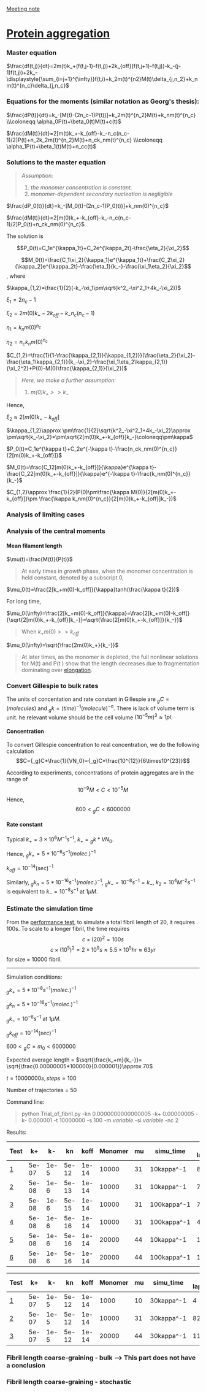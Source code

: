 [Meeting note](https://www.dropbox.com/s/ebpsm4r1vqf635s/Shih%20Huan%20Summer%20project.pdf?dl=0)

# [Protein aggregation](https://pubmed.ncbi.nlm.nih.gov/21842954/ "Cohen JCP")
### Master equation
$\frac{df(t,j)}{dt}=2m(t)k_+(f(t,j-1)-f(t,j))+2k_{off}(f(t,j+1)-f(t,j))-k_-(j-1)f(t,j))+2k_-\displaystyle{\sum_{i=j+1}^{\infty}}f(t,i)+k_2m(t)^{n2}M(t)\delta_{j,n_2}+k_nm(t)^{n_c}\delta_{j,n_c}$


### Equations for the moments (similar notation as Georg's thesis):
$\frac{dP(t)}{dt}=k_-[M(t)-(2n_c-1)P(t))]+k_2m(t)^{n_2}M(t)+k_nm(t)^{n_c}
\\\coloneqq \alpha_0P(t)+\beta_0(t)M(t)+c(t)$

$\frac{dM(t)}{dt}=2[m(t)k_+-k_{off}-k_-n_c(n_c-1)/2]P(t)+n_2k_2m(t)^{n_2}M(t)+n_ck_nm(t)^{n_c}
\\\coloneqq \alpha_1P(t)+\beta_1(t)M(t)+n_cc(t)$

### Solutions to the master equation
>*Assumption:* 
>1. *the monomer concentration is constant.*
>1. *monomer-dependent secondary nucleation is negligible*

$\frac{dP_0(t)}{dt}=k_-[M_0(t)-(2n_c-1)P_0(t))]+k_nm(0)^{n_c}$

$\frac{dM(t)}{dt}=2[m(0)k_+-k_{off}-k_-n_c(n_c-1)/2]P_0(t)+n_ck_nm(0)^{n_c}$

The solution is

$$P_0(t)=C_1e^{\kappa_1t}+C_2e^{\kappa_2t}-\frac{\eta_2}{\xi_2}$$

$$M_0(t)=\frac{C_1\xi_2}{\kappa_1}e^{\kappa_1t}+\frac{C_2\xi_2}{\kappa_2}e^{\kappa_2t}-\frac{\eta_1}{k_-}-\frac{\xi_1\eta_2}{\xi_2}$$
, where

$\kappa_{1,2}=\frac{1}{2}(-k_-\xi_1\pm\sqrt{k^2_-\xi^2_1+4k_-\xi_2})$

$\xi_1=2n_c-1$

$\xi_2=2m(0)k_+-2k_{off}-k_-n_c(n_c-1)$

$\eta_1=k_nm(0)^{n_c}$

$\eta_2=n_ck_nm(0)^{n_c}$

$C_{1,2}=\frac{1}{1-\frac{\kappa_{2,1}}{\kappa_{1,2}}}(\frac{\eta_2}{\xi_2}-\frac{\eta_1\kappa_{2,1}}{k_-\xi_2}-\frac{\xi_1\eta_2\kappa_{2,1}}{\xi_2^2}+P(0)-M(0)\frac{\kappa_{2,1}}{\xi_2})$

>*Here, we make a further assumption:*
>1. *$m(0)k_+>>k_-$*

Hence, 

$\xi_2\approx 2[m(0)k_+-k_{off}]$

$\kappa_{1,2}\approx \pm\frac{1}{2}\sqrt{k^2_-\xi^2_1+4k_-\xi_2}\approx \pm\sqrt{k_-\xi_2}=\pm\sqrt{2[m(0)k_+-k_{off}]k_-}\coloneqq\pm\kappa$

$P_0(t)=C_1e^{\kappa t}+C_2e^{-\kappa t}-\frac{n_ck_nm(0)^{n_c}}{2[m(0)k_+-k_{off}]}$

$M_0(t)=\frac{C_12[m(0)k_+-k_{off}]}{\kappa}e^{\kappa t}-\frac{C_22[m(0)k_+-k_{off}]}{\kappa}e^{-\kappa t}-\frac{k_nm(0)^{n_c}}{k_-}$

$C_{1,2}\approx \frac{1}{2}(P(0)\pm\frac{\kappa M(0)}{2[m(0)k_+-k_{off}]}\pm \frac{\kappa k_nm(0)^{n_c}}{2[m(0)k_+-k_{off}]k_-})$

### Analysis of limiting cases

### Analysis of the central moments

#### Mean filament length
$\mu(t)=\frac{M(t)}{P(t)}$

>At early times in *growth* phase, when the monomer concentration is held constant, denoted by a subscript 0,

$\mu_0(t)=\frac{2[k_+m(0)-k_off]}{\kappa}tanh(\frac{\kappa t}{2})$

For long time,

$\mu_0(\infty)=\frac{2[k_+m(0)-k_off]}{\kappa}=\frac{2[k_+m(0)-k_off]}{\sqrt{2[m(0)k_+-k_{off}]k_-}}=\sqrt{\frac{2[m(0)k_+-k_{off}]}{k_-}}$

>When $k_+m(0)>>k_{off}$

$\mu_0(\infty)=\sqrt{\frac{2m(0)k_+}{k_-}}$

> At later times, as the monomer is depleted, the full nonlinear solutions for M(t) and P(t ) show that the length decreases due to fragmentation dominating over [elongation](https://drive.google.com/file/d/1Zsb-pEJCJipKvLfSNm7JHBHA3KU5va7M/view?usp=sharing "time evolution of average length").


### Convert Gillespie to bulk rates
The units of concentation and rate constant in Gillespie are $_gC=(molecules)$ and $_gk=(time)^{-1}(molecule)^{-n}$. There is lack of volume term is unit. he relevant volume should be the cell volume $(10^{-5}m)^3\approx 1pl$.
#### Concentration
To convert Gillespie concentration to real concentration, we do the following calculation
$$C={_g}C*\frac{1}{VN_0}={_g}C*\frac{10^{12}}{6\times10^{23}}$$

According to experiments, concentrations of protein aggregates are in the range of $$10^{-9}M<C<10^{-5}M$$
Hence, $$600<{_gC}<6000000$$
#### Rate constant
Typical $k_+ =3\times10^{6}M^{-1}s^{-1}$, $k_+ = {_g}k*VN_0$. 

Hence, $_gk_+=5*10^{-6}s^{-1}(molec.)^{-1}$ 

$k_{off} =10^{-14}(sec)^{-1}$

Similarly, $_gk_n=5*10^{-16}s^{-1}(molec.)^{-1}$, $_gk_-=10^{-8}s^{-1}=k_-$, $k_2 = 10^4M^{-2}s^{-1}$ is equivalent to $k_- = 10^{-8}s^{-1}$ at $1\mu M$.

### Estimate the simulation time
From the [performance test](https://docs.google.com/spreadsheets/d/1CLMphbjoKtfBzVSIach01P74-mYVi8oHnucBW3zwJ0Y/edit?usp=sharing), to simulate a total fibril length of 20, it requires 100s.
To scale to a longer fibril, the time requires
$$c\times(20)^2=100s$$
$$c\times(10^5)^2=2\times10^9s\approx5.5\times10^5hr\approx63yr$$
for size = 10000 fibril. 

----

Simulation conditions:

$_gk_+=5*10^{-8}s^{-1}(molec.)^{-1}$

$_gk_n=5*10^{-16}s^{-1}(molec.)^{-1}$

$_gk_- = 10^{-6}s^{-1}$ at $1\mu M$.

$_gk_{off} =10^{-14}(sec)^{-1}$

$600<{_gC}=m_0<6000000$

Expected average length = $\sqrt{\frac{k_+m}{k_-}}= \sqrt{\frac{0.00000005*100000}{0.000001}}\approx 70$


$t = 10000000s, steps = 100$

Number of trajectories = $50$

Command line: 
> python Trial_of_fibril.py -kn 0.0000000000000005 -k+ 0.00000005 -k- 0.000001 -t 10000000 -s 100 -m *variable* -si *variable* -nc 2

Results:

|Test|k+|k-|kn|koff|Monomer|mu|simu_time|Time lapsed(s)|
|--|--|--|--|--|--|--|--|--|
|[1](https://drive.google.com/drive/folders/1tfLI7LaKOBCA7KZ02mXJ8B9CVynnTW5x?usp=sharing)|5e-07|1e-5|5e-12|1e-14|10000|31|10kappa^-1|82|
|[2](https://drive.google.com/drive/folders/1PSzZkhybYjH4cKAqt495gqDukM8HQreZ?usp=sharing)|5e-08|1e-6|5e-13|1e-14|10000|31|10kappa^-1|78|
|[3](https://drive.google.com/drive/folders/1wGQPBlnAReI3hkU3TecssuA7qowlsLqw?usp=sharing)|5e-08|1e-6|5e-15|1e-14|10000|31|100kappa^-1|73|
|[4](https://drive.google.com/drive/folders/1rH8IpQdwlV0gglCmh1GUn4TsqLpJzo4_?usp=sharing)|5e-08|1e-6|5e-16|1e-14|10000|31|100kappa^-1|43|
|[5](https://drive.google.com/drive/folders/1P3tyLJB9chWP5PCb9D1GzxJF3JsdrnwR?usp=sharing)|5e-08|1e-6|5e-16|1e-14|20000|44|10kappa^-1|129|
|[6](https://drive.google.com/drive/folders/12uOOCnkXwTl5msmmuuLSpDyvUGY1meXu?usp=sharing)|5e-08|1e-6|5e-16|1e-14|20000|44|100kappa^-1|176|

|Test|k+|k-|kn|koff|Monomer|mu|simu_time|Time lapsed(s)|
|--|--|--|--|--|--|--|--|--|
|[1](https://drive.google.com/file/d/1UvCaYXt1UvvNvfgn9x7DK_-Y8iwu0iqE/view?usp=sharing)|5e-07|1e-5|5e-12|1e-14|1000|10|30kappa^-1|4|
|[2](https://drive.google.com/file/d/12jvMo0A_zDzqzVCncRZhq9VVLwTPr7be/view?usp=sharing)|5e-07|1e-5|5e-12|1e-14|10000|31|30kappa^-1|82|
|[3](https://drive.google.com/file/d/1GqySia9hsL-M-e9Wd6NKg-eVddrltNCc/view?usp=sharing)|5e-07|1e-5|5e-12|1e-14|20000|44|30kappa^-1|117|


### Fibril length coarse-graining - bulk --> This part does not have a conclusion

### Fibril length coarse-graining - stochastic

